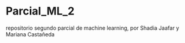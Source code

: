 # Parcial_ML_2
repositorio segundo parcial de machine learning, por Shadia Jaafar y Mariana Castañeda
